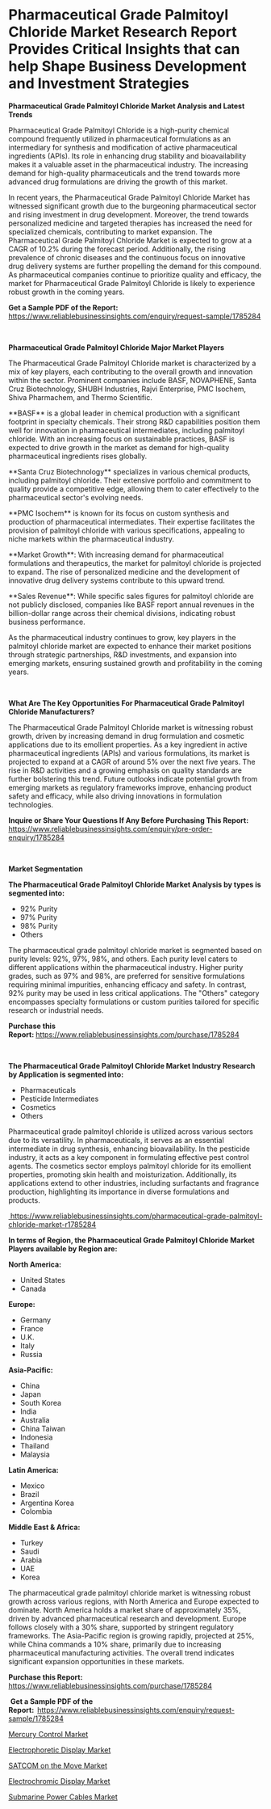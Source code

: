 <p><h1>Pharmaceutical Grade Palmitoyl Chloride Market Research Report Provides Critical Insights that can help Shape Business Development and Investment Strategies</h1></p><p><strong>Pharmaceutical Grade Palmitoyl Chloride Market Analysis and Latest Trends</strong></p>
<p><p>Pharmaceutical Grade Palmitoyl Chloride is a high-purity chemical compound frequently utilized in pharmaceutical formulations as an intermediary for synthesis and modification of active pharmaceutical ingredients (APIs). Its role in enhancing drug stability and bioavailability makes it a valuable asset in the pharmaceutical industry. The increasing demand for high-quality pharmaceuticals and the trend towards more advanced drug formulations are driving the growth of this market.</p><p>In recent years, the Pharmaceutical Grade Palmitoyl Chloride Market has witnessed significant growth due to the burgeoning pharmaceutical sector and rising investment in drug development. Moreover, the trend towards personalized medicine and targeted therapies has increased the need for specialized chemicals, contributing to market expansion. The Pharmaceutical Grade Palmitoyl Chloride Market is expected to grow at a CAGR of 10.2% during the forecast period. Additionally, the rising prevalence of chronic diseases and the continuous focus on innovative drug delivery systems are further propelling the demand for this compound. As pharmaceutical companies continue to prioritize quality and efficacy, the market for Pharmaceutical Grade Palmitoyl Chloride is likely to experience robust growth in the coming years.</p></p>
<p><strong>Get a Sample PDF of the Report:&nbsp;</strong> <a href="https://www.reliablebusinessinsights.com/enquiry/request-sample/1785284?utm_campaign=117&utm_medium=2&utm_source=Github&utm_content=ia&utm_term=18112024&utm_id=pharmaceutical-grade-palmitoyl-chloride">https://www.reliablebusinessinsights.com/enquiry/request-sample/1785284</a></p>
<p>&nbsp;</p>
<p><strong>Pharmaceutical Grade Palmitoyl Chloride Major Market Players</strong></p>
<p><p>The Pharmaceutical Grade Palmitoyl Chloride market is characterized by a mix of key players, each contributing to the overall growth and innovation within the sector. Prominent companies include BASF, NOVAPHENE, Santa Cruz Biotechnology, SHUBH Industries, Rajvi Enterprise, PMC Isochem, Shiva Pharmachem, and Thermo Scientific.</p><p>**BASF** is a global leader in chemical production with a significant footprint in specialty chemicals. Their strong R&D capabilities position them well for innovation in pharmaceutical intermediates, including palmitoyl chloride. With an increasing focus on sustainable practices, BASF is expected to drive growth in the market as demand for high-quality pharmaceutical ingredients rises globally.</p><p>**Santa Cruz Biotechnology** specializes in various chemical products, including palmitoyl chloride. Their extensive portfolio and commitment to quality provide a competitive edge, allowing them to cater effectively to the pharmaceutical sector's evolving needs. </p><p>**PMC Isochem** is known for its focus on custom synthesis and production of pharmaceutical intermediates. Their expertise facilitates the provision of palmitoyl chloride with various specifications, appealing to niche markets within the pharmaceutical industry.</p><p>**Market Growth**: With increasing demand for pharmaceutical formulations and therapeutics, the market for palmitoyl chloride is projected to expand. The rise of personalized medicine and the development of innovative drug delivery systems contribute to this upward trend. </p><p>**Sales Revenue**: While specific sales figures for palmitoyl chloride are not publicly disclosed, companies like BASF report annual revenues in the billion-dollar range across their chemical divisions, indicating robust business performance. </p><p>As the pharmaceutical industry continues to grow, key players in the palmitoyl chloride market are expected to enhance their market positions through strategic partnerships, R&D investments, and expansion into emerging markets, ensuring sustained growth and profitability in the coming years.</p></p>
<p>&nbsp;</p>
<p><strong>What Are The Key Opportunities For Pharmaceutical Grade Palmitoyl Chloride Manufacturers?</strong></p>
<p><p>The Pharmaceutical Grade Palmitoyl Chloride market is witnessing robust growth, driven by increasing demand in drug formulation and cosmetic applications due to its emollient properties. As a key ingredient in active pharmaceutical ingredients (APIs) and various formulations, its market is projected to expand at a CAGR of around 5% over the next five years. The rise in R&D activities and a growing emphasis on quality standards are further bolstering this trend. Future outlooks indicate potential growth from emerging markets as regulatory frameworks improve, enhancing product safety and efficacy, while also driving innovations in formulation technologies.</p></p>
<p><strong>Inquire or Share Your Questions If Any Before Purchasing This Report:</strong> <a href="https://www.reliablebusinessinsights.com/enquiry/pre-order-enquiry/1785284?utm_campaign=117&utm_medium=2&utm_source=Github&utm_content=ia&utm_term=18112024&utm_id=pharmaceutical-grade-palmitoyl-chloride">https://www.reliablebusinessinsights.com/enquiry/pre-order-enquiry/1785284</a></p>
<p>&nbsp;</p>
<p><strong>Market Segmentation</strong></p>
<p><strong>The Pharmaceutical Grade Palmitoyl Chloride Market Analysis by types is segmented into:</strong></p>
<p><ul><li>92% Purity</li><li>97% Purity</li><li>98% Purity</li><li>Others</li></ul></p>
<p><p>The pharmaceutical grade palmitoyl chloride market is segmented based on purity levels: 92%, 97%, 98%, and others. Each purity level caters to different applications within the pharmaceutical industry. Higher purity grades, such as 97% and 98%, are preferred for sensitive formulations requiring minimal impurities, enhancing efficacy and safety. In contrast, 92% purity may be used in less critical applications. The "Others" category encompasses specialty formulations or custom purities tailored for specific research or industrial needs.</p></p>
<p><strong>Purchase this Report:&nbsp;</strong><a href="https://www.reliablebusinessinsights.com/purchase/1785284?utm_campaign=117&utm_medium=2&utm_source=Github&utm_content=ia&utm_term=18112024&utm_id=pharmaceutical-grade-palmitoyl-chloride">https://www.reliablebusinessinsights.com/purchase/1785284</a></p>
<p>&nbsp;</p>
<p><strong>The Pharmaceutical Grade Palmitoyl Chloride Market Industry Research by Application is segmented into:</strong></p>
<p><ul><li>Pharmaceuticals</li><li>Pesticide Intermediates</li><li>Cosmetics</li><li>Others</li></ul></p>
<p><p>Pharmaceutical grade palmitoyl chloride is utilized across various sectors due to its versatility. In pharmaceuticals, it serves as an essential intermediate in drug synthesis, enhancing bioavailability. In the pesticide industry, it acts as a key component in formulating effective pest control agents. The cosmetics sector employs palmitoyl chloride for its emollient properties, promoting skin health and moisturization. Additionally, its applications extend to other industries, including surfactants and fragrance production, highlighting its importance in diverse formulations and products.</p></p>
<p><a href="https://www.reliablebusinessinsights.com/pharmaceutical-grade-palmitoyl-chloride-market-r1785284?utm_campaign=117&utm_medium=2&utm_source=Github&utm_content=ia&utm_term=18112024&utm_id=pharmaceutical-grade-palmitoyl-chloride">&nbsp;https://www.reliablebusinessinsights.com/pharmaceutical-grade-palmitoyl-chloride-market-r1785284</a></p>
<p><strong>In terms of Region, the Pharmaceutical Grade Palmitoyl Chloride Market Players available by Region are:</strong></p>
<p>
    <p> <strong> North America: </strong>
        <ul>
            <li>United States</li>
            <li>Canada</li>
        </ul>
        </p> 
    <p> <strong> Europe: </strong>
        <ul>
            <li>Germany</li>
            <li>France</li>
            <li>U.K.</li>
            <li>Italy</li>
            <li>Russia</li>
        </ul>
        </p> 
    <p> <strong> Asia-Pacific: </strong>
        <ul>
            <li>China</li>
            <li>Japan</li>
            <li>South Korea</li>
            <li>India</li>
            <li>Australia</li>
            <li>China Taiwan</li>
            <li>Indonesia</li>
            <li>Thailand</li>
            <li>Malaysia</li>
        </ul>
        </p> 
    <p> <strong> Latin America: </strong>
        <ul>
            <li>Mexico</li>
            <li>Brazil</li>
            <li>Argentina Korea</li>
            <li>Colombia</li>
        </ul>
        </p> 
    <p> <strong> Middle East & Africa: </strong>
        <ul>
            <li>Turkey</li>
            <li>Saudi</li>
            <li>Arabia</li>
            <li>UAE</li>
            <li>Korea</li>
        </ul>
    </p>
    </p>
<p><p>The pharmaceutical grade palmitoyl chloride market is witnessing robust growth across various regions, with North America and Europe expected to dominate. North America holds a market share of approximately 35%, driven by advanced pharmaceutical research and development. Europe follows closely with a 30% share, supported by stringent regulatory frameworks. The Asia-Pacific region is growing rapidly, projected at 25%, while China commands a 10% share, primarily due to increasing pharmaceutical manufacturing activities. The overall trend indicates significant expansion opportunities in these markets.</p></p>
<p><strong>Purchase this Report: </strong><a href="https://www.reliablebusinessinsights.com/purchase/1785284?utm_campaign=117&utm_medium=2&utm_source=Github&utm_content=ia&utm_term=18112024&utm_id=pharmaceutical-grade-palmitoyl-chloride">https://www.reliablebusinessinsights.com/purchase/1785284</a></p>
<p>&nbsp;<strong>Get a Sample PDF of the Report:&nbsp;&nbsp;</strong><a href="https://www.reliablebusinessinsights.com/enquiry/request-sample/1785284?utm_campaign=117&utm_medium=2&utm_source=Github&utm_content=ia&utm_term=18112024&utm_id=pharmaceutical-grade-palmitoyl-chloride">https://www.reliablebusinessinsights.com/enquiry/request-sample/1785284</a></p>
<p><strong></strong></p>
<p><p><a href="https://issuu.com/reportprime-2/docs/mercury-control-market-size-2030.pp_0878d9b3942435?utm_campaign=117&utm_medium=2&utm_source=Github&utm_content=ia&utm_term=18112024&utm_id=pharmaceutical-grade-palmitoyl-chloride">Mercury Control Market</a></p><p><a href="https://www.linkedin.com/pulse/emerging-trends-electrophoretic-display-market-global-outlook-055be?utm_campaign=117&utm_medium=2&utm_source=Github&utm_content=ia&utm_term=18112024&utm_id=pharmaceutical-grade-palmitoyl-chloride">Electrophoretic Display Market</a></p><p><a href="https://issuu.com/reportprime-2/docs/satcom-on-the-move-market-size-2030_99187667dd8bb0?utm_campaign=117&utm_medium=2&utm_source=Github&utm_content=ia&utm_term=18112024&utm_id=pharmaceutical-grade-palmitoyl-chloride">SATCOM on the Move Market</a></p><p><a href="https://www.linkedin.com/pulse/electrochromic-display-market-industry-trends-forecast-period-iwese?utm_campaign=117&utm_medium=2&utm_source=Github&utm_content=ia&utm_term=18112024&utm_id=pharmaceutical-grade-palmitoyl-chloride">Electrochromic Display Market</a></p><p><a href="https://www.linkedin.com/pulse/submarine-power-cables-market-outlook-complete-industry-analysis-gawre?utm_campaign=117&utm_medium=2&utm_source=Github&utm_content=ia&utm_term=18112024&utm_id=pharmaceutical-grade-palmitoyl-chloride">Submarine Power Cables Market</a></p></p>